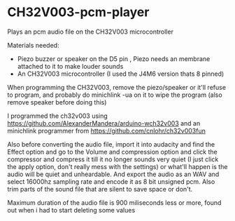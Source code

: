 # CH32V003-pcm-player
Plays an pcm audio file on the CH32V003 microcontroller

Materials needed:
* Piezo buzzer or speaker on the D5 pin , Piezo needs an membrane attached to it to make louder sounds
* An CH32V003 microcontroller (I used the J4M6 version thats 8 pinned)

When programming the CH32V003, remove the piezo/speaker or it'll refuse to program, and probably do minichlink -ua on it to wipe the program (also remove speaker before doing this)

I programmed the ch32v003 using https://github.com/AlexanderMandera/arduino-wch32v003 and an minichlink programmer from https://github.com/cnlohr/ch32v003fun

Also before converting the audio file, import it into audacity and find the Effect option and go to the Volume and compression option and click the compressor and compress it till it no longer sounds very quiet (I just click the apply option, don't really mess with the settings) or what'll happen is the audio will be quiet and unheardable. And export the audio as an WAV and select 16000hz sampling rate and encode it as 8 bit unsigned pcm. Also trim parts of the sound file that are silent to save space or don't.

Maximum duration of the audio file is 900 miliseconds less or more, found out when i had to start deleting some values
